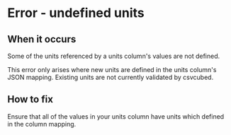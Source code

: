 # Error - undefined units

## When it occurs

Some of the units referenced by a units column's values are not defined.

This error only arises where new units are defined in the units column's JSON mapping. Existing units are not currently validated by csvcubed.

## How to fix

Ensure that all of the values in your units column have units which defined in the column mapping.

<!-- TODO: Link to somewhere which helps the user define units. -->